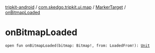 [tripkit-android](../../index.md) / [com.skedgo.tripkit.ui.map](../index.md) / [MarkerTarget](index.md) / [onBitmapLoaded](./on-bitmap-loaded.md)

# onBitmapLoaded

`open fun onBitmapLoaded(bitmap: Bitmap!, from: LoadedFrom!): `[`Unit`](https://kotlinlang.org/api/latest/jvm/stdlib/kotlin/-unit/index.html)